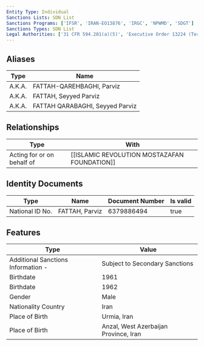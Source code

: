 ```yaml
---
Entity Type: Individual
Sanctions Lists: SDN List
Sanctions Programs: ['IFSR', 'IRAN-EO13876', 'IRGC', 'NPWMD', 'SDGT']
Sanctions Types: SDN List
Legal Authorities: ['31 CFR 594.201(a)(5)', 'Executive Order 13224 (Terrorism)', 'Executive Order 13382 (Non-proliferation)', 'Executive Order 13876 (Iran)', 'TRA']
---
```


## Aliases
| Type  | Name      | 
|-------|-----------|
| A.K.A. | FATTAH-QAREHBAGHI, Parviz |
| A.K.A. | FATTAH, Seyyed Parviz |
| A.K.A. | FATTAH QARABAGHI, Seyyed Parviz |

## Relationships
| Type  | With      | 
|-------|-----------|
| Acting for or on behalf of | [[ISLAMIC REVOLUTION MOSTAZAFAN FOUNDATION]] |

## Identity Documents
| Type  | Name      | Document Number | Is valid |
|-------|-----------|-----------------|----------|
| National ID No. | FATTAH, Parviz | 6379886494 | true |

## Features
| Type  | Value      |
|-------|------------|
| Additional Sanctions Information - | Subject to Secondary Sanctions |
| Birthdate | 1961 |
| Birthdate | 1962 |
| Gender | Male |
| Nationality Country | Iran |
| Place of Birth | Urmia, Iran |
| Place of Birth | Anzal, West Azerbaijan Province, Iran |

